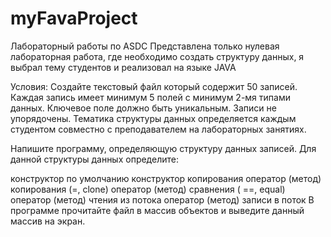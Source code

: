 # myFavaProject
Лабораторный работы по ASDC
Представлена только нулевая лабораторная работа, где необходимо создать структуру данных, 
я выбрал тему студентов и реализовал на языке JAVA

Условия:
Создайте текстовый файл который содержит 50 записей. Каждая запись имеет минимум 5 полей с минимум 2-мя типами данных. Ключевое поле должно быть уникальным. Записи не упорядочены. Тематика структуры данных определяется каждым студентом совместно с преподавателем на лабораторных занятиях.

Напишите программу, определяющую структуру данных записей. Для данной структуры данных определите:

конструктор по умолчанию
конструктор копирования
оператор (метод) копирования (=, clone)
оператор (метод) сравнения ( ==, equal)
оператор (метод) чтения из потока
оператор (метод) записи в поток
В программе прочитайте файл в массив объектов и выведите данный массив на экран.
